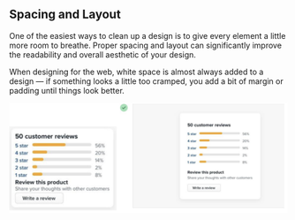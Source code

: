 ## Spacing and Layout

One of the easiest ways to clean up a design is to give every element a little more room to breathe. Proper spacing and layout can significantly improve the readability and overall aesthetic of your design.

When designing for the web, white space is almost always added to a design — if something looks a little too cramped, you add a bit of margin or padding until things look better.

![](/src/Images/spacing.png)